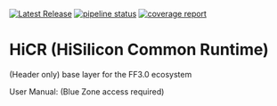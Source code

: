[![Latest Release](https://gitlab.huaweirc.ch/zrc-von-neumann-lab/runtime-system-innovations/hicr/-/badges/release.svg)](https://gitlab.huaweirc.ch/zrc-von-neumann-lab/runtime-system-innovations/hicr/-/releases) [![pipeline status](https://gitlab.huaweirc.ch/zrc-von-neumann-lab/runtime-system-innovations/hicr/badges/master/pipeline.svg)](https://gitlab.huaweirc.ch/zrc-von-neumann-lab/runtime-system-innovations/hicr/-/commits/master) [![coverage report](https://gitlab.huaweirc.ch/zrc-von-neumann-lab/runtime-system-innovations/hicr/badges/master/coverage.svg)](https://gitlab.huaweirc.ch/zrc-von-neumann-lab/runtime-system-innovations/hicr/-/commits/master) 
 
# HiCR (HiSilicon Common Runtime)


(Header only) base layer for the FF3.0 ecosystem

User Manual: [](https://zrc-von-neumann-lab.pages.huaweirc.ch/runtime-system-innovations/hicr/) (Blue Zone access required)
